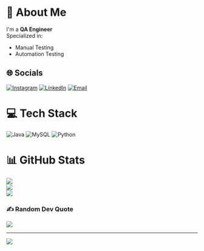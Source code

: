 # 💫 About Me
I'm a **QA Engineer**  
Specialized in:  
- Manual Testing  
- Automation Testing  

## 🌐 Socials
[![Instagram](https://img.shields.io/badge/Instagram-%23E4405F.svg?logo=Instagram&logoColor=white)](https://instagram.com/Sachii_kd) 
[![LinkedIn](https://img.shields.io/badge/LinkedIn-%230077B5.svg?logo=linkedin&logoColor=white)](https://www.linkedin.com/in/sachin-k-dodamani-48664b330) 
[![Email](https://img.shields.io/badge/Email-D14836?logo=gmail&logoColor=white)](mailto:sachinkdodamani10@gmail.com) 

# 💻 Tech Stack
![Java](https://img.shields.io/badge/java-%23ED8B00.svg?style=for-the-badge&logo=openjdk&logoColor=white) 
![MySQL](https://img.shields.io/badge/mysql-4479A1.svg?style=for-the-badge&logo=mysql&logoColor=white) 
![Python](https://img.shields.io/badge/python-3670A0?style=for-the-badge&logo=python&logoColor=ffdd54)

# 📊 GitHub Stats
![](https://github-readme-stats.vercel.app/api?username=Sachindodamani-QA&theme=dark&hide_border=false&include_all_commits=false&count_private=false)<br/>
![](https://nirzak-streak-stats.vercel.app/?user=Sachindodamani-QA&theme=dark&hide_border=false)<br/>
![](https://github-readme-stats.vercel.app/api/top-langs/?username=Sachindodamani-QA&theme=dark&hide_border=false&include_all_commits=false&count_private=false&layout=compact)

### ✍️ Random Dev Quote
![](https://quotes-github-readme.vercel.app/api?type=horizontal&theme=radical)

---

[![](https://visitcount.itsvg.in/api?id=Sachindodamani-QA&icon=0&color=0)](https://visitcount.itsvg.in)

<!-- Proudly created with GPRM ( https://gprm.itsvg.in ) -->
